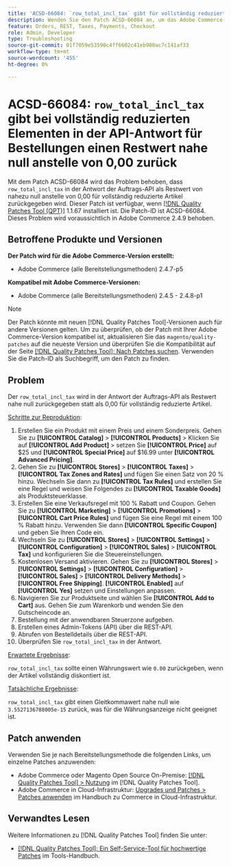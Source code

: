 ```yaml
---
title: 'ACSD-66084: `row_total_incl_tax` gibt für vollständig reduzierte Elemente in der Antwort der Auftrags-API einen Restwert von nahezu 0,00 anstelle von 0,00 zurück'
description: Wenden Sie den Patch ACSD-66084 an, um das Adobe Commerce-Problem zu beheben, bei dem „row_total_incl_tax“ für vollständig reduzierte Elemente in der Antwort der Auftrags-API als Restwert von nahezu 0,00 zurückgegeben wurde.
feature: Orders, REST, Taxes, Payments, Checkout
role: Admin, Developer
type: Troubleshooting
source-git-commit: 01f7059e53590c4ff6602c41eb980ac7c141af33
workflow-type: tm+mt
source-wordcount: '455'
ht-degree: 0%

---
```



# ACSD-66084: `row_total_incl_tax` gibt bei vollständig reduzierten Elementen in der API-Antwort für Bestellungen einen Restwert nahe null anstelle von 0,00 zurück

Mit dem Patch ACSD-66084 wird das Problem behoben, dass `row_total_incl_tax` in der Antwort der Auftrags-API als Restwert von nahezu null anstelle von 0,00 für vollständig reduzierte Artikel zurückgegeben wird. Dieser Patch ist verfügbar, wenn [[!DNL Quality Patches Tool (QPT)]](/help/tools/quality-patches-tool/quality-patches-tool-to-self-serve-quality-patches.md) 1.1.67 installiert ist. Die Patch-ID ist ACSD-66084. Dieses Problem wird voraussichtlich in Adobe Commerce 2.4.9 behoben.

## Betroffene Produkte und Versionen

**Der Patch wird für die Adobe Commerce-Version erstellt:**

* Adobe Commerce (alle Bereitstellungsmethoden) 2.4.7-p5

**Kompatibel mit Adobe Commerce-Versionen:**

* Adobe Commerce (alle Bereitstellungsmethoden) 2.4.5 - 2.4.8-p1

>[!NOTE]
>
>Der Patch könnte mit neuen [!DNL Quality Patches Tool]-Versionen auch für andere Versionen gelten. Um zu überprüfen, ob der Patch mit Ihrer Adobe Commerce-Version kompatibel ist, aktualisieren Sie das `magento/quality-patches` auf die neueste Version und überprüfen Sie die Kompatibilität auf der Seite [[!DNL Quality Patches Tool]: Nach Patches suchen](https://experienceleague.adobe.com/tools/commerce-quality-patches/index.html). Verwenden Sie die Patch-ID als Suchbegriff, um den Patch zu finden.

## Problem

Der `row_total_incl_tax` wird in der Antwort der Auftrags-API als Restwert nahe null zurückgegeben statt als 0,00 für vollständig reduzierte Artikel.

<u>Schritte zur Reproduktion</u>:

1. Erstellen Sie ein Produkt mit einem Preis und einem Sonderpreis. Gehen Sie zu **[!UICONTROL Catalog]** > **[!UICONTROL Products]** > Klicken Sie auf **[!UICONTROL Add Product]** > setzen Sie **[!UICONTROL Price]** auf $25 und **[!UICONTROL Special Price]** auf $16.99 unter **[!UICONTROL Advanced Pricing]**.
1. Gehen Sie zu **[!UICONTROL Stores]** > **[!UICONTROL Taxes]** > **[!UICONTROL Tax Zones and Rates]** und fügen Sie einen Satz von 20 % hinzu. Wechseln Sie dann zu **[!UICONTROL Tax Rules]** und erstellen Sie eine Regel und weisen Sie Folgendes zu
   **[!UICONTROL Taxable Goods]** als Produktsteuerklasse.
1. Erstellen Sie eine Verkaufsregel mit 100 % Rabatt und Coupon. Gehen Sie zu **[!UICONTROL Marketing]** > **[!UICONTROL Promotions]** > **[!UICONTROL Cart Price Rules]** und fügen Sie eine Regel mit einem 100 % Rabatt hinzu. Verwenden Sie dann **[!UICONTROL Specific Coupon]** und geben Sie Ihren Code ein.
1. Wechseln Sie zu **[!UICONTROL Stores]** > **[!UICONTROL Settings]** > **[!UICONTROL Configuration]** > **[!UICONTROL Sales]** > **[!UICONTROL Tax]** und konfigurieren Sie die Steuereinstellungen.
1. Kostenlosen Versand aktivieren. Gehen Sie zu **[!UICONTROL Stores]** > **[!UICONTROL Settings]** > **[!UICONTROL Configuration]** > **[!UICONTROL Sales]** > **[!UICONTROL Delivery Methods]** > **[!UICONTROL Free Shipping]**. **[!UICONTROL Enabled]** auf **[!UICONTROL Yes]** setzen und Einstellungen anpassen.
1. Navigieren Sie zur Produktseite und wählen Sie **[!UICONTROL Add to Cart]** aus. Gehen Sie zum Warenkorb und wenden Sie den Gutscheincode an.
1. Bestellung mit der anwendbaren Steuerzone aufgeben.
1. Erstellen eines Admin-Tokens (API) über die REST-API.
1. Abrufen von Bestelldetails über die REST-API.
1. Überprüfen Sie `row_total_incl_tax` in der Antwort.

<u>Erwartete Ergebnisse</u>:

`row_total_incl_tax` sollte einen Währungswert wie `0.00` zurückgeben, wenn der Artikel vollständig diskontiert ist.

<u>Tatsächliche Ergebnisse</u>:

`row_total_incl_tax` gibt einen Gleitkommawert nahe null wie `3.5527136788005e-15` zurück, was für die Währungsanzeige nicht geeignet ist.

## Patch anwenden

Verwenden Sie je nach Bereitstellungsmethode die folgenden Links, um einzelne Patches anzuwenden:

* Adobe Commerce oder Magento Open Source On-Premise: [[!DNL Quality Patches Tool] > Nutzung](/help/tools/quality-patches-tool/usage.md) im [!DNL Quality Patches Tool].
* Adobe Commerce in Cloud-Infrastruktur: [Upgrades und Patches > Patches anwenden](https://experienceleague.adobe.com/docs/commerce-cloud-service/user-guide/develop/upgrade/apply-patches.html) im Handbuch zu Commerce in Cloud-Infrastruktur.

## Verwandtes Lesen

Weitere Informationen zu [!DNL Quality Patches Tool] finden Sie unter:

* [[!DNL Quality Patches Tool]: Ein Self-Service-Tool für hochwertige Patches](/help/tools/quality-patches-tool/quality-patches-tool-to-self-serve-quality-patches.md) im Tools-Handbuch.
